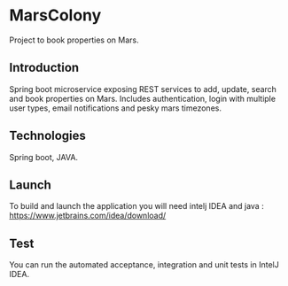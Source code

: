 # MarsColony
Project to book properties on Mars.

## Introduction
Spring boot microservice exposing REST services to add, update, search and book properties on Mars. Includes authentication, login with multiple user types, email notifications and pesky mars timezones.

## Technologies
Spring boot, JAVA.

## Launch
To build and launch the application you will need intelj IDEA and java : https://www.jetbrains.com/idea/download/

## Test
You can run the automated acceptance, integration and unit tests in IntelJ IDEA.
